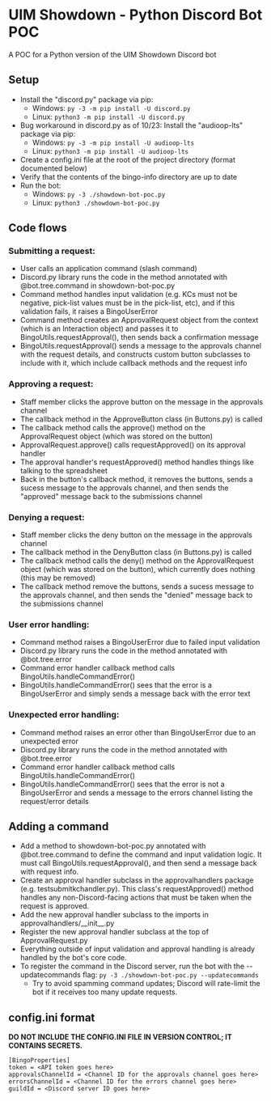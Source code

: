 # UIM Showdown - Python Discord Bot POC

A POC for a Python version of the UIM Showdown Discord bot

## Setup

* Install the "discord.py" package via pip:
  * Windows: `py -3 -m pip install -U discord.py`
  * Linux: `python3 -m pip install -U discord.py`
* Bug workaround in discord.py as of 10/23: Install the "audioop-lts" package via pip:
  * Windows: `py -3 -m pip install -U audioop-lts`
  * Linux: `python3 -m pip install -U audioop-lts`
* Create a config.ini file at the root of the project directory (format documented below)
* Verify that the contents of the bingo-info directory are up to date
* Run the bot:
  * Windows: `py -3 ./showdown-bot-poc.py`
  * Linux: `python3 ./showdown-bot-poc.py`

## Code flows

### Submitting a request:

* User calls an application command (slash command)
* Discord.py library runs the code in the method annotated with @bot.tree.command in showdown-bot-poc.py
* Command method handles input validation (e.g. KCs must not be negative, pick-list values must be in the pick-list, etc), and if this validation fails, it raises a BingoUserError
* Command method creates an ApprovalRequest object from the context (which is an Interaction object) and passes it to BingoUtils.requestApproval(), then sends back a confirmation message
* BingoUtils.requestApproval() sends a message to the approvals channel with the request details, and constructs custom button subclasses to include with it, which include callback methods and the request info

### Approving a request:

* Staff member clicks the approve button on the message in the approvals channel
* The callback method in the ApproveButton class (in Buttons.py) is called
* The callback method calls the approve() method on the ApprovalRequest object (which was stored on the button)
* ApprovalRequest.approve() calls requestApproved() on its approval handler
* The approval handler's requestApproved() method handles things like talking to the spreadsheet
* Back in the button's callback method, it removes the buttons, sends a sucess message to the approvals channel, and then sends the "approved" message back to the submissions channel

### Denying a request:

* Staff member clicks the deny button on the message in the approvals channel
* The callback method in the DenyButton class (in Buttons.py) is called
* The callback method calls the deny() method on the ApprovalRequest object (which was stored on the button), which currently does nothing (this may be removed)
* The callback method remove the buttons, sends a sucess message to the approvals channel, and then sends the "denied" message back to the submissions channel

### User error handling:

* Command method raises a BingoUserError due to failed input validation
* Discord.py library runs the code in the method annotated with @bot.tree.error
* Command error handler callback method calls BingoUtils.handleCommandError()
* BingoUtils.handleCommandError() sees that the error is a BingoUserError and simply sends a message back with the error text

### Unexpected error handling:

* Command method raises an error other than BingoUserError due to an unexpected error
* Discord.py library runs the code in the method annotated with @bot.tree.error
* Command error handler callback method calls BingoUtils.handleCommandError()
* BingoUtils.handleCommandError() sees that the error is not a BingoUserError and sends a message to the errors channel listing the request/error details

## Adding a command

* Add a method to showdown-bot-poc.py annotated with @bot.tree.command to define the command and input validation logic. It must call BingoUtils.requestApproval(), and then send a message back with request info.
* Create an approval handler subclass in the approvalhandlers package (e.g. testsubmitkchandler.py). This class's requestApproved() method handles any non-Discord-facing actions that must be taken when the request is approved.
* Add the new approval handler subclass to the imports in approvalhandlers/\_\_init\_\_.py
* Register the new approval handler subclass at the top of ApprovalRequest.py
* Everything outside of input validation and approval handling is already handled by the bot's core code.
* To register the command in the Discord server, run the bot with the --updatecommands flag: `py -3 ./showdown-bot-poc.py --updatecommands`
  * Try to avoid spamming command updates; Discord will rate-limit the bot if it receives too many update requests.

## config.ini format

**DO NOT INCLUDE THE CONFIG.INI FILE IN VERSION CONTROL; IT CONTAINS SECRETS.**

```
[BingoProperties]
token = <API token goes here>
approvalsChannelId = <Channel ID for the approvals channel goes here>
errorsChannelId = <Channel ID for the errors channel goes here>
guildId = <Discord server ID goes here>
```